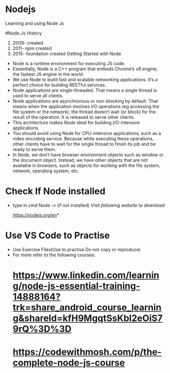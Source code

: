 # Nodejs
Learning and using Node Js

#Node.Js History

1. 2009- created
2. 2011- npm created
3. 2015- foundation created
   Getting Started with Node

- Node is a runtime environment for executing JS code.
- Essentially, Node is a C++ program that embeds Chrome’s v8 engine, the fastest
JS engine in the world.
- We use Node to build fast and scalable networking applications. It’s a perfect
choice for building RESTful services.
- Node applications are single-threaded. That means a single thread is used to
serve all clients.
- Node applications are asynchronous or non-blocking by default. That means
when the application involves I/O operations (eg accessing the file system or the
network), the thread doesn’t wait (or block) for the result of the operation. It is
released to serve other clients.
- This architecture makes Node ideal for building I/O-intensive applications.
- You should avoid using Node for CPU-intensive applications, such as a video
encoding service. Because while executing these operations, other clients have
to wait for the single thread to finish its job and be ready to serve them.
- In Node, we don’t have browser environment objects such as window or the
document object. Instead, we have other objects that are not available in
browsers, such as objects for working with the file system, network, operating
system, etc.

# Check If Node installed
- type in cmd Node -v (if not installed)
  *Visit following website to download*

  https://nodejs.org/en*

# Use VS Code to Practise

- Use Exercise Files(Use to practise Do not copy or reproduce)
- For more refer to the following courses:
  # https://www.linkedin.com/learning/node-js-essential-training-14888164?trk=share_android_course_learning&shareId=kfH9MgqtSsKbl2eOiS79rQ%3D%3D
  # https://codewithmosh.com/p/the-complete-node-js-course


  
